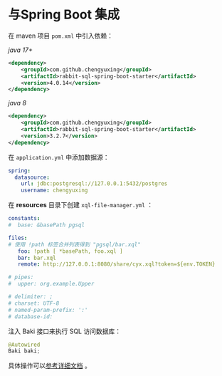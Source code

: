 # 与Spring Boot 集成

在 maven 项目 `pom.xml` 中引入依赖：

_java 17+_

```xml
<dependency>
    <groupId>com.github.chengyuxing</groupId>
    <artifactId>rabbit-sql-spring-boot-starter</artifactId>
    <version>4.0.14</version>
</dependency>

```

_java 8_

```xml
<dependency>
    <groupId>com.github.chengyuxing</groupId>
    <artifactId>rabbit-sql-spring-boot-starter</artifactId>
    <version>3.2.7</version>
</dependency>

```

在 `application.yml` 中添加数据源：

```yaml
spring:
  datasource:
    url: jdbc:postgresql://127.0.0.1:5432/postgres
    username: chengyuxing
```

在 **resources** 目录下创建 `xql-file-manager.yml` ：

```yaml
constants:
#  base: &basePath pgsql

files:
# 使用 !path 标签合并列表得到 "pgsql/bar.xql"
   foo: !path [ *basePath, foo.xql ]
   bar: bar.xql
   remote: http://127.0.0.1:8080/share/cyx.xql?token=${env.TOKEN}

# pipes:
#  upper: org.example.Upper

# delimiter: ;
# charset: UTF-8
# named-param-prefix: ':'
# database-id:
```

注入 Baki 接口来执行 SQL 访问数据库：

```java
@Autowired
Baki baki;
```

具体操作可以[参考详细文档](documents/with-spring-boot) 。
